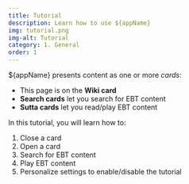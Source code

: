 ```yaml
---
title: Tutorial
description: Learn how to use ${appName}
img: tutorial.png
img-alt: Tutorial
category: 1. General
order: 1
---
```


${appName} presents content as one or more _cards_:

* This page is on the <b>Wiki card</b>
* <b>Search cards</b> let you search for EBT content 
* <b>Sutta cards</b> let you read/play EBT content 

In this tutorial, you will learn how to:

1. Close a card
1. Open a card
1. Search for EBT content
1. Play EBT content
1. Personalize settings to enable/disable the tutorial


